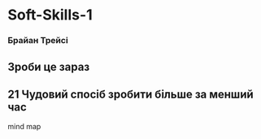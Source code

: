 # Soft-Skills-1
### __Брайан Трейсі__

## **__Зроби це зараз__**

## **21 Чудовий спосіб зробити більше за менший час**

mind map
